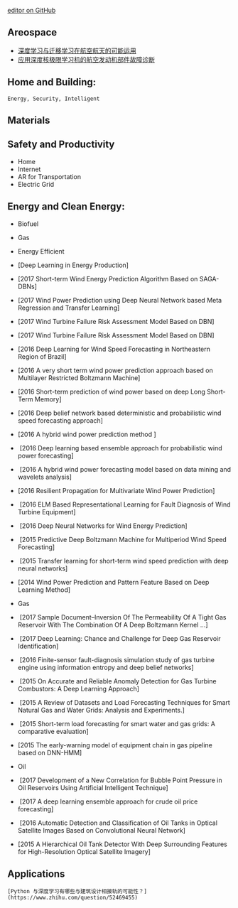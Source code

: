 [editor on GitHub](https://github.com/fsword73/jianyang.github.io/edit/master/DL_In_Energy.md)


## Areospace
- [深度学习与迁移学习在航空航天的可能运用](https://wenku.baidu.com/view/f2dba3adb84ae45c3a358c8b.html)
- [应用深度核极限学习机的航空发动机部件故障诊断](http://www.tjjs.casic.cn/ch/reader/create_pdf.aspx?file_no=20171126&year_id=2017&quarter_id=11&falg=1)
## Home and Building: 
    Energy, Security, Intelligent

## Materials

## Safety and Productivity
- Home
- Internet 
- AR for Transportation
- Electric Grid 

## Energy and Clean Energy:
- Biofuel
- Gas
- Energy Efficient  

- [Deep Learning in Energy Production]
- [2017 Short-term Wind Energy Prediction Algorithm Based on SAGA-DBNs]
- [2017 Wind Power Prediction using Deep Neural Network based Meta Regression and Transfer Learning]
- [2017 Wind Turbine Failure Risk Assessment Model Based on DBN]
- [2017 Wind Turbine Failure Risk Assessment Model Based on DBN]
- [2016 Deep Learning for Wind Speed Forecasting in Northeastern Region of Brazil]
- [2016 A very short term wind power prediction approach based on Multilayer Restricted Boltzmann Machine]
- [2016 Short-term prediction of wind power based on deep Long Short-Term Memory]
- [2016 Deep belief network based deterministic and probabilistic wind speed forecasting approach]
- [2016  A hybrid wind power prediction method ]
-  [2016 Deep learning based ensemble approach for probabilistic wind power forecasting]
-  [2016 A hybrid wind power forecasting model based on data mining and wavelets analysis]
-  [2016 Resilient Propagation for Multivariate Wind Power Prediction]
-  [2016 ELM Based Representational Learning for Fault Diagnosis of Wind Turbine Equipment]
-  [2016 Deep Neural Networks for Wind Energy Prediction] 
-  [2015 Predictive Deep Boltzmann Machine for Multiperiod Wind Speed Forecasting]
-  [2015 Transfer learning for short-term wind speed prediction with deep neural networks]
-  [2014 Wind Power Prediction and Pattern Feature Based on Deep Learning Method]
 
 - Gas
-  [2017 Sample Document–Inversion Of The Permeability Of A Tight Gas Reservoir With The Combination Of A Deep Boltzmann Kernel …]
-  [2017 Deep Learning: Chance and Challenge for Deep Gas Reservoir Identification]
-  [2016 Finite-sensor fault-diagnosis simulation study of gas turbine engine using information entropy and deep belief networks]
-  [2015 On Accurate and Reliable Anomaly Detection for Gas Turbine Combustors: A Deep Learning Approach]
-  [2015 A Review of Datasets and Load Forecasting Techniques for Smart Natural Gas and Water Grids: Analysis and Experiments.]
-  [2015 Short-term load forecasting for smart water and gas grids: A comparative evaluation]
-  [2015 The early-warning model of equipment chain in gas pipeline based on DNN-HMM]
 
- Oil
-  [2017 Development of a New Correlation for Bubble Point Pressure in Oil Reservoirs Using Artificial Intelligent Technique]
-  [2017 A deep learning ensemble approach for crude oil price forecasting]
-  [2016 Automatic Detection and Classification of Oil Tanks in Optical Satellite Images Based on Convolutional Neural Network]
-  [2015 A Hierarchical Oil Tank Detector With Deep Surrounding Features for High-Resolution Optical Satellite Imagery]
 
 
## Applications 
    [Python 与深度学习有哪些与建筑设计相接轨的可能性？](https://www.zhihu.com/question/52469455)
